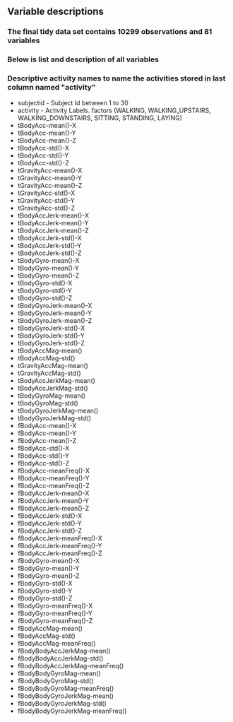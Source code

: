 ## Variable descriptions

### The final tidy data set contains 10299 observations and 81 variables
### Below is list and description of all variables
### Descriptive activity names to name the activities stored in last column named "activity"

* subjectid - Subject Id between 1 to 30
* activity  - Activity Labels. factors (WALKING, WALKING_UPSTAIRS, WALKING_DOWNSTAIRS, SITTING, STANDING, LAYING)
* tBodyAcc-mean()-X
* tBodyAcc-mean()-Y
* tBodyAcc-mean()-Z
* tBodyAcc-std()-X
* tBodyAcc-std()-Y
* tBodyAcc-std()-Z
* tGravityAcc-mean()-X
* tGravityAcc-mean()-Y
* tGravityAcc-mean()-Z
* tGravityAcc-std()-X
* tGravityAcc-std()-Y            
* tGravityAcc-std()-Z
* tBodyAccJerk-mean()-X          
* tBodyAccJerk-mean()-Y
* tBodyAccJerk-mean()-Z          
* tBodyAccJerk-std()-X
* tBodyAccJerk-std()-Y           
* tBodyAccJerk-std()-Z
* tBodyGyro-mean()-X             
* tBodyGyro-mean()-Y
* tBodyGyro-mean()-Z             
* tBodyGyro-std()-X
* tBodyGyro-std()-Y              
* tBodyGyro-std()-Z
* tBodyGyroJerk-mean()-X         
* tBodyGyroJerk-mean()-Y
* tBodyGyroJerk-mean()-Z         
* tBodyGyroJerk-std()-X
* tBodyGyroJerk-std()-Y          
* tBodyGyroJerk-std()-Z
* tBodyAccMag-mean()             
* tBodyAccMag-std()
* tGravityAccMag-mean()          
* tGravityAccMag-std()
* tBodyAccJerkMag-mean()         
* tBodyAccJerkMag-std()
* tBodyGyroMag-mean()            
* tBodyGyroMag-std()
* tBodyGyroJerkMag-mean()        
* tBodyGyroJerkMag-std()
* fBodyAcc-mean()-X              
* fBodyAcc-mean()-Y
* fBodyAcc-mean()-Z              
* fBodyAcc-std()-X
* fBodyAcc-std()-Y               
* fBodyAcc-std()-Z
* fBodyAcc-meanFreq()-X          
* fBodyAcc-meanFreq()-Y
* fBodyAcc-meanFreq()-Z          
* fBodyAccJerk-mean()-X
* fBodyAccJerk-mean()-Y          
* fBodyAccJerk-mean()-Z
* fBodyAccJerk-std()-X           
* fBodyAccJerk-std()-Y
* fBodyAccJerk-std()-Z           
* fBodyAccJerk-meanFreq()-X
* fBodyAccJerk-meanFreq()-Y      
* fBodyAccJerk-meanFreq()-Z
* fBodyGyro-mean()-X             
* fBodyGyro-mean()-Y
* fBodyGyro-mean()-Z             
* fBodyGyro-std()-X
* fBodyGyro-std()-Y              
* fBodyGyro-std()-Z
* fBodyGyro-meanFreq()-X         
* fBodyGyro-meanFreq()-Y
* fBodyGyro-meanFreq()-Z         
* fBodyAccMag-mean()
* fBodyAccMag-std()              
* fBodyAccMag-meanFreq()
* fBodyBodyAccJerkMag-mean()     
* fBodyBodyAccJerkMag-std()
* fBodyBodyAccJerkMag-meanFreq() 
* fBodyBodyGyroMag-mean()
* fBodyBodyGyroMag-std()         
* fBodyBodyGyroMag-meanFreq()
* fBodyBodyGyroJerkMag-mean()    
* fBodyBodyGyroJerkMag-std()
* fBodyBodyGyroJerkMag-meanFreq()